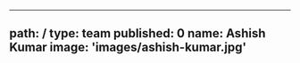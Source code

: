 ---
path: /
type: team
published: 0
name: Ashish Kumar
image: 'images/ashish-kumar.jpg'
--------------------------------
